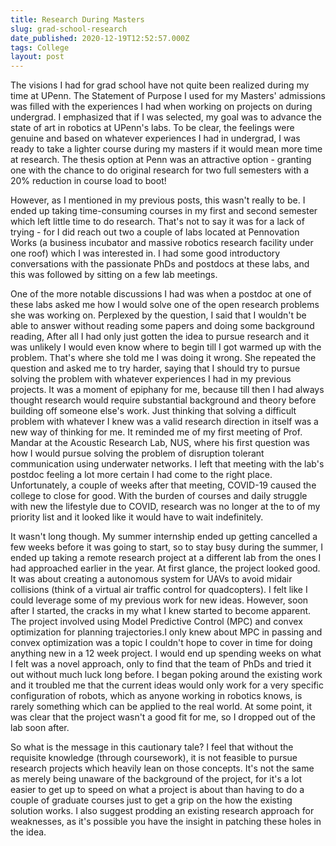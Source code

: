 ```yaml
---
title: Research During Masters
slug: grad-school-research
date_published: 2020-12-19T12:52:57.000Z
tags: College
layout: post
---
```


The visions I had for grad school have not quite been realized during my time at UPenn. The Statement of Purpose I used for my Masters' admissions was filled with the experiences I had when working on projects on during undergrad. I emphasized that if I was selected, my goal was to advance the state of art in robotics at UPenn's labs. To be clear, the feelings were genuine and based on whatever experiences I had in undergrad, I was ready to take a lighter course during my masters if it would mean more time at research. The thesis option at Penn was an attractive option - granting one with the chance to do original research for two full semesters with a 20% reduction in course load to boot!

However, as I mentioned in my previous posts, this wasn't really to be. I ended up taking time-consuming courses in my first and second semester which left little time to do research. That's not to say it was for a lack of trying - for I did reach out two a couple of labs located at Pennovation Works (a business incubator and massive robotics research facility under one roof) which I was interested in. I had some good introductory conversations with the passionate PhDs and postdocs at these labs, and this was followed by sitting on a few lab meetings. 

One of the more notable discussions I had was when a postdoc at one of these labs asked me how I would solve one of the open research problems she was working on. Perplexed by the question, I said that I wouldn't be able to answer without reading some papers and doing some background reading, After all I had only just gotten the idea to pursue research and it was unlikely I would even know where to begin till I got warmed up with the problem. That's where she told me I was doing it wrong. She repeated the question and asked me to try harder, saying that I should try to pursue solving the problem with whatever experiences I had in my previous projects. It was a moment of epiphany for me, because till then I had always thought research would require substantial background and theory before building off someone else's work. Just thinking that solving a difficult problem with whatever I knew was a valid research direction in itself was a new way of thinking for me. It reminded me of my first meeting of Prof. Mandar at the Acoustic Research Lab, NUS, where his first question was how I would pursue solving the problem of disruption tolerant communication using underwater networks. I left that meeting with the lab's postdoc feeling a lot more certain I had come to the right place. Unfortunately, a couple of weeks after that meeting, COVID-19 caused the college to close for good. With the burden of courses and daily struggle with new the lifestyle due to COVID, research was no longer at the to of my priority list and it looked like it would have to wait indefinitely.

It wasn't long though. My summer internship ended up getting cancelled a few weeks before it was going to start, so to stay busy during the summer, I ended up taking a remote research project at a different lab from the ones I had approached earlier in the year. At first glance, the project looked good. It was about creating a autonomous system for UAVs to avoid midair collisions (think of a virtual air traffic control for quadcopters). I felt like I could leverage some of my previous work for new ideas. However, soon after I started, the cracks in my what I knew started to become apparent. The project involved using Model Predictive Control (MPC) and convex optimization for planning trajectories.I only knew about MPC in passing and convex optimization was a topic I couldn't hope to cover in time for doing anything new in a 12 week project. I would end up spending weeks on what I felt was a novel approach, only to find that the team of PhDs and tried it out without much luck long before. I began poking around the existing work and it troubled me that the current ideas would only work for a very specific configuration of robots, which as anyone working in robotics knows, is rarely something which can be applied to the real world. At some point, it was clear that the project wasn't a good fit for me, so I dropped out of the lab soon after.

So what is the message in this cautionary tale? I feel that without the requisite knowledge (through coursework), it is not feasible to pursue research projects which heavily lean on those concepts. It's not the same as merely being unaware of the background of the project, for it's a lot easier to get up to speed on what a project is about than having to do a couple of graduate courses just to get a grip on the how the existing solution works. I also suggest prodding an existing research approach for weaknesses, as it's possible you have the insight in patching these holes in the idea.